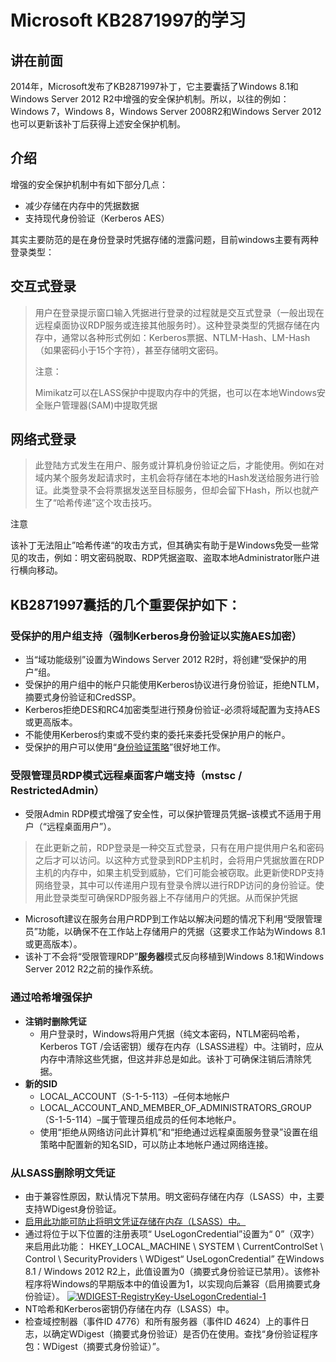 # Microsoft KB2871997的学习



## 讲在前面

2014年，Microsoft发布了KB2871997补丁，它主要囊括了Windows 8.1和Windows Server 2012 R2中增强的安全保护机制。所以，以往的例如：Windows 7，Windows 8，Windows Server 2008R2和Windows Server 2012也可以更新该补丁后获得上述安全保护机制。

## 介绍

增强的安全保护机制中有如下部分几点：  


* 减少存储在内存中的凭据数据
* 支持现代身份验证（Kerberos AES）

其实主要防范的是在身份登录时凭据存储的泄露问题，目前windows主要有两种登录类型：

## 交互式登录

> 用户在登录提示窗口输入凭据进行登录的过程就是交互式登录（一般出现在远程桌面协议RDP服务或连接其他服务时）。这种登录类型的凭据存储在内存中，通常以各种形式例如：Kerberos票据、NTLM-Hash、LM-Hash（如果密码小于15个字符），甚至存储明文密码。
>
> 注意：  
>
>
> Mimikatz可以在LASS保护中提取内存中的凭据，也可以在本地Windows安全账户管理器\(SAM\)中提取凭据

## 网络式登录

> 此登陆方式发生在用户、服务或计算机身份验证之后，才能使用。例如在对域内某个服务发起请求时，主机会将存储在本地的Hash发送给服务进行验证。此类登录不会将票据发送至目标服务，但却会留下Hash，所以也就产生了“哈希传递”这个攻击技巧。

注意

该补丁无法阻止”哈希传递“的攻击方式，但其确实有助于是Windows免受一些常见的攻击，例如：明文密码脱取、RDP凭据盗取、盗取本地Administrator账户进行横向移动。  


## KB2871997囊括的几个重要保护如下：

### **受保护的用户组支持**（强制Kerberos身份验证以实施AES加密）

* 当“域功能级别”设置为Windows Server 2012 R2时，将创建“受保护的用户”组。
* 受保护的用户组中的帐户只能使用Kerberos协议进行身份验证，拒绝NTLM，摘要式身份验证和CredSSP。
* Kerberos拒绝DES和RC4加密类型进行预身份验证-必须将域配置为支持AES或更高版本。
* 不能使用Kerberos约束或不受约束的委托来委托受保护用户的帐户。
* 受保护的用户可以使用“[身份验证策略](https://docs.microsoft.com/en-us/previous-versions/windows/it-pro/windows-server-2012-R2-and-2012/dn486813%28v=ws.11%29?redirectedfrom=MSDN)”很好地工作。

### **受限管理员RDP模式远程桌面客户端支持（mstsc / RestrictedAdmin）**

* 受限Admin RDP模式增强了安全性，可以保护管理员凭据–该模式不适用于用户（“远程桌面用户”）。

> 在此更新之前，RDP登录是一种交互式登录，只有在用户提供用户名和密码之后才可以访问。以这种方式登录到RDP主机时，会将用户凭据放置在RDP主机的内存中，如果主机受到威胁，它们可能会被窃取。此更新使RDP支持网络登录，其中可以传递用户现有登录令牌以进行RDP访问的身份验证。使用此登录类型可确保RDP服务器上不存储用户的凭据。从而保护凭据

* Microsoft建议在服务台用户RDP到工作站以解决问题的情况下利用“受限管理员”功能，以确保不在工作站上存储用户的凭据（这要求工作站为Windows 8.1或更高版本）。
* 该补丁不会将“受限管理RDP”**服务器**模式反向移植到Windows 8.1和Windows Server 2012 R2之前的操作系统。 

### **通过哈希增强保护**

* **注销时删除凭证**
  * 用户登录时，Windows将用户凭据（纯文本密码，NTLM密码哈希，Kerberos TGT /会话密钥）缓存在内存（LSASS进程）中。注销时，应从内存中清除这些凭据，但这并非总是如此。该补丁可确保注销后清除凭据。
* **新的SID**
  * LOCAL\_ACCOUNT（S-1-5-113）–任何本地帐户
  * LOCAL\_ACCOUNT\_AND\_MEMBER\_OF\_ADMINISTRATORS\_GROUP（S-1-5-114）–属于管理员组成员的任何本地帐户。
  * 使用“拒绝从网络访问此计算机”和“拒绝通过远程桌面服务登录”设置在组策略中配置新的知名SID，可以防止本地帐户通过网络连接。

### **从LSASS删除明文凭证**

* 由于兼容性原因，默认情况下禁用。明文密码存储在内存（LSASS）中，主要支持WDigest身份验证。
* [启用此功能可防止将明文凭证存储在内存（LSASS）中。](http://support.microsoft.com/kb/2871997)
* 通过将位于以下位置的注册表项“ UseLogonCredential”设置为“ 0”（双字）来启用此功能： HKEY\_LOCAL\_MACHINE \ SYSTEM \ CurrentControlSet \ Control \ SecurityProviders \ WDigest“ UseLogonCredential” 在Windows 8.1 / Windows 2012 R2上，此值设置为0（摘要式身份验证已禁用）。该修补程序将Windows的早期版本中的值设置为1，以实现向后兼容（启用摘要式身份验证）。 [![WDIGEST-RegistryKey-UseLogonCredential-1](https://img-blog.csdnimg.cn/img_convert/6b839e5ba3772ec4d358b7723fd566fd.png)](https://adsecurity.org/wp-content/uploads/2015/09/WDIGEST-RegistryKey-UseLogonCredential-1.jpg)![](data:image/gif;base64,R0lGODlhAQABAPABAP///wAAACH5BAEKAAAALAAAAAABAAEAAAICRAEAOw==)​
* NT哈希和Kerberos密钥仍存储在内存（LSASS）中。
* 检查域控制器（事件ID 4776）和所有服务器（事件ID 4624）上的事件日志，以确定WDigest（摘要式身份验证）是否仍在使用。查找“身份验证程序包：WDigest（摘要式身份验证）”。

